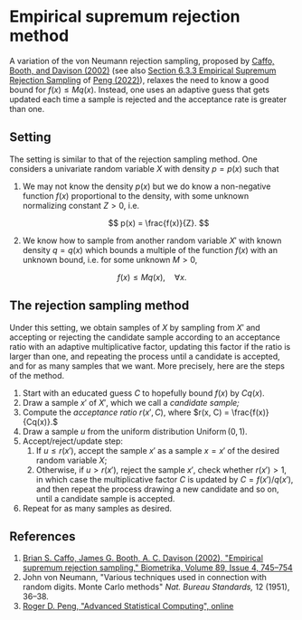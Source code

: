 # Empirical supremum rejection method

A variation of the von Neumann rejection sampling, proposed by [Caffo, Booth, and Davison (2002)](https://doi.org/10.1093/biomet/89.4.745) (see also [Section 6.3.3 Empirical Supremum Rejection Sampling](https://bookdown.org/rdpeng/advstatcomp/rejection-sampling.html#empirical-supremum-rejection-sampling) of [Peng (2022)](https://bookdown.org/rdpeng/advstatcomp/)), relaxes the need to know a good bound for $f(x) \leq M q(x).$ Instead, one uses an adaptive guess that gets updated each time a sample is rejected and the acceptance rate is greater than one.

## Setting

The setting is similar to that of the rejection sampling method. One considers a univariate random variable $X$ with density $p=p(x)$ such that

1. We may not know the density $p(x)$ but we do know a non-negative function $f(x)$ proportional to the density, with some unknown normalizing constant $Z > 0,$ i.e.
   ```math 
        p(x) = \frac{f(x)}{Z}. 
   ```
2. We know how to sample from another random variable $X'$ with known density $q=q(x)$ which bounds a multiple of the function $f(x)$ with an unknown bound, i.e. for some unknown $M>0,$
```math
    f(x) \leq M q(x), \quad \forall x.
```

## The rejection sampling method

Under this setting, we obtain samples of $X$ by sampling from $X'$ and accepting or rejecting the candidate sample according to an acceptance ratio with an adaptive multiplicative factor, updating this factor if the ratio is larger than one, and repeating the process until a candidate is accepted, and for as many samples that we want. More precisely, here are the steps of the method.

1. Start with an educated guess $C$ to hopefully bound $f(x)$ by $Cq(x).$
1. Draw a sample $x'$ of $X',$ which we call a *candidate sample;*
2. Compute the *acceptance ratio* $r(x', C),$ where $r(x, C) = \frac{f(x)}{Cq(x)}.$
3. Draw a sample $u$ from the uniform distribution $\operatorname{Uniform}(0, 1).$
4. Accept/reject/update step:
    1. If $u \leq r(x'),$ accept the sample $x'$ as a sample $x=x'$ of the desired random variable $X;$
    2. Otherwise, if $u > r(x'),$ reject the sample $x',$ check whether $r(x') > 1,$ in which case the multiplicative factor $C$ is updated by $C=f(x')/q(x'),$ and then repeat the process drawing a new candidate and so on, until a candidate sample is accepted.
5. Repeat for as many samples as desired.

## References

1. [Brian S. Caffo, James G. Booth, A. C. Davison (2002), "Empirical supremum rejection sampling," Biometrika, Volume 89, Issue 4, 745–754](https://doi.org/10.1093/biomet/89.4.745)
2. John von Neumann, "Various techniques used in connection with random digits. Monte Carlo methods" *Nat. Bureau Standards,* 12 (1951), 36–38.
3. [Roger D. Peng, "Advanced Statistical Computing", online](https://bookdown.org/rdpeng/advstatcomp/)